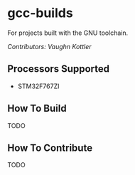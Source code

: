 # gcc-builds

For projects built with the GNU toolchain.

*Contributors: Vaughn Kottler*

## Processors Supported

  * STM32F767ZI

## How To Build

TODO

## How To Contribute

TODO

